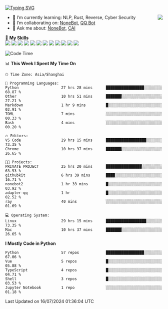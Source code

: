 [![Typing SVG](https://readme-typing-svg.herokuapp.com?size=25&duration=2500&color=8C43EA&vCenter=true&width=200&height=40&lines=Hi+there+%F0%9F%91%8B%F0%9F%8F%BB;I'm+yanyongyu)](https://git.io/typing-svg)

<a href="#">
  <img align="right" src="https://github-readme-stats.vercel.app/api?username=yanyongyu&count_private=true&show_icons=true&bg_color=15,f2f7fd,E0EAFC" />
</a>

- 🌱 I’m currently learning: NLP, Rust, Reverse, Cyber Security
- 👯 I’m collaborating on: [NoneBot](https://github.com/nonebot), [QQ Bot](https://github.com/Mrs4s/go-cqhttp)
- 💬 Ask me about: [NoneBot](https://github.com/nonebot), [CAI](https://github.com/cscs181/CAI)

🌟 **My Skills**  
![](https://img.shields.io/badge/-Python-3e74a2?style=flat-square&logo=Python&logoColor=fff)
![](https://img.shields.io/badge/-TypeScript-3178C6?style=flat-square&logo=TypeScript&logoColor=fff)
![](https://img.shields.io/badge/-Vue-4fc08d?style=flat-square&logo=Vue.js&logoColor=fff)
![](https://img.shields.io/badge/-React-2d98ce?style=flat-square&logo=React&logoColor=fff)
![](https://img.shields.io/badge/-FastAPI-009688?style=flat-square&logo=FastAPI&logoColor=fff)
![](https://img.shields.io/badge/-Linux-000000?style=flat-square&logo=Linux&logoColor=fff)
![](https://img.shields.io/badge/-Docker-2496ED?style=flat-square&logo=Docker&logoColor=fff)
![](https://img.shields.io/badge/-Kubernetes-326CE5?style=flat-square&logo=Kubernetes&logoColor=fff)
![](https://img.shields.io/badge/-GitHub%20Actions-2088FF?style=flat-square&logo=GitHubActions&logoColor=fff)
![](https://img.shields.io/badge/-PostgreSQL-4169E1?style=flat-square&logo=PostgreSQL&logoColor=fff)
![](https://img.shields.io/badge/-Redis-DC382D?style=flat-square&logo=Redis&logoColor=fff)
![](https://img.shields.io/badge/-MongoDB-47A248?style=flat-square&logo=MongoDB&logoColor=fff)

<!--START_SECTION:waka-->
![Code Time](http://img.shields.io/badge/Code%20Time-6%2C372%20hrs%2053%20mins-blue)

📊 **This Week I Spent My Time On** 

```text
🕑︎ Time Zone: Asia/Shanghai

💬 Programming Languages: 
Python                   27 hrs 28 mins      █████████████████░░░░░░░░   68.87 % 
Other                    10 hrs 51 mins      ███████░░░░░░░░░░░░░░░░░░   27.21 % 
Markdown                 1 hr 9 mins         █░░░░░░░░░░░░░░░░░░░░░░░░   02.91 % 
TOML                     7 mins              ░░░░░░░░░░░░░░░░░░░░░░░░░   00.33 % 
Bash                     4 mins              ░░░░░░░░░░░░░░░░░░░░░░░░░   00.20 % 

🔥 Editors: 
VS Code                  29 hrs 15 mins      ██████████████████░░░░░░░   73.35 % 
Chrome                   10 hrs 37 mins      ███████░░░░░░░░░░░░░░░░░░   26.65 % 

🐱‍💻 Projects: 
PRIVATE PROJECT          25 hrs 20 mins      ████████████████░░░░░░░░░   63.53 % 
githubkit                6 hrs 39 mins       ████░░░░░░░░░░░░░░░░░░░░░   16.71 % 
nonebot2                 1 hr 33 mins        █░░░░░░░░░░░░░░░░░░░░░░░░   03.92 % 
adapter-qq               1 hr                █░░░░░░░░░░░░░░░░░░░░░░░░   02.52 % 
ray                      40 mins             ░░░░░░░░░░░░░░░░░░░░░░░░░   01.69 % 

💻 Operating System: 
Linux                    29 hrs 15 mins      ██████████████████░░░░░░░   73.35 % 
Mac                      10 hrs 37 mins      ███████░░░░░░░░░░░░░░░░░░   26.65 % 
```

**I Mostly Code in Python** 

```text
Python                   57 repos            █████████████████░░░░░░░░   67.06 % 
Vue                      5 repos             █░░░░░░░░░░░░░░░░░░░░░░░░   05.88 % 
TypeScript               4 repos             █░░░░░░░░░░░░░░░░░░░░░░░░   04.71 % 
Shell                    3 repos             █░░░░░░░░░░░░░░░░░░░░░░░░   03.53 % 
Jupyter Notebook         1 repo              ░░░░░░░░░░░░░░░░░░░░░░░░░   01.18 % 
```




 Last Updated on 16/07/2024 01:36:04 UTC
<!--END_SECTION:waka-->

